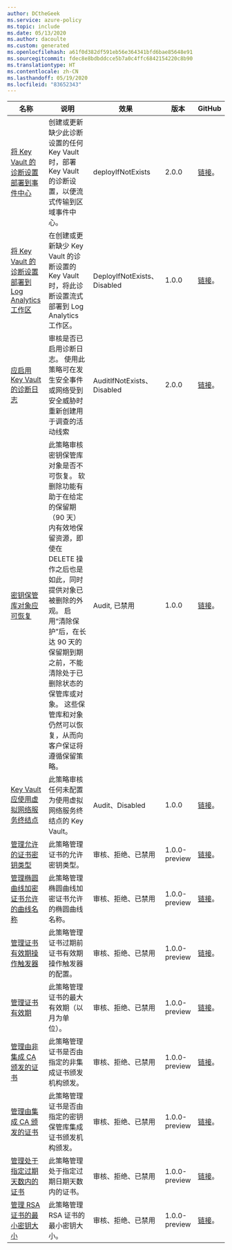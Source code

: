 ```yaml
---
author: DCtheGeek
ms.service: azure-policy
ms.topic: include
ms.date: 05/13/2020
ms.author: dacoulte
ms.custom: generated
ms.openlocfilehash: a61f0d382df591eb56e364341bfd6bae85648e91
ms.sourcegitcommit: fdec8e8bdbddcce5b7a0c4ffc6842154220c8b90
ms.translationtype: HT
ms.contentlocale: zh-CN
ms.lasthandoff: 05/19/2020
ms.locfileid: "83652343"
---
```

|名称 |说明 |效果 |版本 |GitHub |
|---|---|---|---|---|
|[将 Key Vault 的诊断设置部署到事件中心](https://portal.azure.com/#blade/Microsoft_Azure_Policy/PolicyDetailBlade/definitionId/%2Fproviders%2FMicrosoft.Authorization%2FpolicyDefinitions%2Fed7c8c13-51e7-49d1-8a43-8490431a0da2) |创建或更新缺少此诊断设置的任何 Key Vault 时，部署 Key Vault 的诊断设置，以便流式传输到区域事件中心。 |deployIfNotExists |2.0.0 |[链接](https://github.com/Azure/azure-policy/blob/master/built-in-policies/policyDefinitions/Key%20Vault/KeyVault_DiagnosticLog_Deploy.json)。 |
|[将 Key Vault 的诊断设置部署到 Log Analytics 工作区](https://portal.azure.com/#blade/Microsoft_Azure_Policy/PolicyDetailBlade/definitionId/%2Fproviders%2FMicrosoft.Authorization%2FpolicyDefinitions%2Fbef3f64c-5290-43b7-85b0-9b254eef4c47) |在创建或更新缺少 Key Vault 的诊断设置的 Key Vault 时，将此诊断设置流式部署到 Log Analytics 工作区。 |DeployIfNotExists、Disabled |1.0.0 |[链接](https://github.com/Azure/azure-policy/blob/master/built-in-policies/policyDefinitions/Monitoring/KeyVault_DeployDiagnosticLog_Deploy_LogAnalytics.json)。 |
|[应启用 Key Vault 的诊断日志](https://portal.azure.com/#blade/Microsoft_Azure_Policy/PolicyDetailBlade/definitionId/%2Fproviders%2FMicrosoft.Authorization%2FpolicyDefinitions%2Fcf820ca0-f99e-4f3e-84fb-66e913812d21) |审核是否已启用诊断日志。 使用此策略可在发生安全事件或网络受到安全威胁时重新创建用于调查的活动线索 |AuditIfNotExists、Disabled |2.0.0 |[链接](https://github.com/Azure/azure-policy/blob/master/built-in-policies/policyDefinitions/Key%20Vault/KeyVault_AuditDiagnosticLog_Audit.json)。 |
|[密钥保管库对象应可恢复](https://portal.azure.com/#blade/Microsoft_Azure_Policy/PolicyDetailBlade/definitionId/%2Fproviders%2FMicrosoft.Authorization%2FpolicyDefinitions%2F0b60c0b2-2dc2-4e1c-b5c9-abbed971de53) |此策略审核密钥保管库对象是否不可恢复。 软删除功能有助于在给定的保留期（90 天）内有效地保留资源，即使在 DELETE 操作之后也是如此，同时提供对象已被删除的外观。 启用“清除保护”后，在长达 90 天的保留期到期之前，不能清除处于已删除状态的保管库或对象。 这些保管库和对象仍然可以恢复，从而向客户保证将遵循保留策略。 |Audit, 已禁用 |1.0.0 |[链接](https://github.com/Azure/azure-policy/blob/master/built-in-policies/policyDefinitions/Key%20Vault/KeyVault_Recoverable_Audit.json)。 |
|[Key Vault 应使用虚拟网络服务终结点](https://portal.azure.com/#blade/Microsoft_Azure_Policy/PolicyDetailBlade/definitionId/%2Fproviders%2FMicrosoft.Authorization%2FpolicyDefinitions%2Fea4d6841-2173-4317-9747-ff522a45120f) |此策略审核任何未配置为使用虚拟网络服务终结点的 Key Vault。 |Audit、Disabled |1.0.0 |[链接](https://github.com/Azure/azure-policy/blob/master/built-in-policies/policyDefinitions/Network/VirtualNetworkServiceEndpoint_KeyVault_Audit.json)。 |
|[管理允许的证书密钥类型](https://portal.azure.com/#blade/Microsoft_Azure_Policy/PolicyDetailBlade/definitionId/%2Fproviders%2FMicrosoft.Authorization%2FpolicyDefinitions%2F1151cede-290b-4ba0-8b38-0ad145ac888f) |此策略管理证书的允许密钥类型。 |审核、拒绝、已禁用 |1.0.0-preview |[链接](https://github.com/Azure/azure-policy/blob/master/built-in-policies/policyDefinitions/Key%20Vault/Certificates_AllowedKeyTypes.json)。 |
|[管理椭圆曲线加密证书允许的曲线名称](https://portal.azure.com/#blade/Microsoft_Azure_Policy/PolicyDetailBlade/definitionId/%2Fproviders%2FMicrosoft.Authorization%2FpolicyDefinitions%2Fbd78111f-4953-4367-9fd5-7e08808b54bf) |此策略管理椭圆曲线加密证书允许的椭圆曲线名称。 |审核、拒绝、已禁用 |1.0.0-preview |[链接](https://github.com/Azure/azure-policy/blob/master/built-in-policies/policyDefinitions/Key%20Vault/Certificates_EC_AllowedCurveNames.json)。 |
|[管理证书有效期操作触发器](https://portal.azure.com/#blade/Microsoft_Azure_Policy/PolicyDetailBlade/definitionId/%2Fproviders%2FMicrosoft.Authorization%2FpolicyDefinitions%2F12ef42cb-9903-4e39-9c26-422d29570417) |此策略管理证书过期前证书有效期操作触发器的配置。 |审核、拒绝、已禁用 |1.0.0-preview |[链接](https://github.com/Azure/azure-policy/blob/master/built-in-policies/policyDefinitions/Key%20Vault/Certificates_LifetimeAction.json)。 |
|[管理证书有效期](https://portal.azure.com/#blade/Microsoft_Azure_Policy/PolicyDetailBlade/definitionId/%2Fproviders%2FMicrosoft.Authorization%2FpolicyDefinitions%2F0a075868-4c26-42ef-914c-5bc007359560) |此策略管理证书的最大有效期（以月为单位）。 |审核、拒绝、已禁用 |1.0.0-preview |[链接](https://github.com/Azure/azure-policy/blob/master/built-in-policies/policyDefinitions/Key%20Vault/Certificates_ValidityPeriod.json)。 |
|[管理由非集成 CA 颁发的证书](https://portal.azure.com/#blade/Microsoft_Azure_Policy/PolicyDetailBlade/definitionId/%2Fproviders%2FMicrosoft.Authorization%2FpolicyDefinitions%2Fa22f4a40-01d3-4c7d-8071-da157eeff341) |此策略管理证书是否由指定的非集成证书颁发机构颁发。 |审核、拒绝、已禁用 |1.0.0-preview |[链接](https://github.com/Azure/azure-policy/blob/master/built-in-policies/policyDefinitions/Key%20Vault/Certificates_Issuers_CustomCAs.json)。 |
|[管理由集成 CA 颁发的证书](https://portal.azure.com/#blade/Microsoft_Azure_Policy/PolicyDetailBlade/definitionId/%2Fproviders%2FMicrosoft.Authorization%2FpolicyDefinitions%2F8e826246-c976-48f6-b03e-619bb92b3d82) |此策略管理证书是否由指定的密钥保管库集成证书颁发机构颁发。 |审核、拒绝、已禁用 |1.0.0-preview |[链接](https://github.com/Azure/azure-policy/blob/master/built-in-policies/policyDefinitions/Key%20Vault/Certificates_Issuers_SupportedCAs.json)。 |
|[管理处于指定过期天数内的证书](https://portal.azure.com/#blade/Microsoft_Azure_Policy/PolicyDetailBlade/definitionId/%2Fproviders%2FMicrosoft.Authorization%2FpolicyDefinitions%2Ff772fb64-8e40-40ad-87bc-7706e1949427) |此策略管理处于指定过期日期天数内的证书。 |审核、拒绝、已禁用 |1.0.0-preview |[链接](https://github.com/Azure/azure-policy/blob/master/built-in-policies/policyDefinitions/Key%20Vault/Certificates_Expiry_ByDays.json)。 |
|[管理 RSA 证书的最小密钥大小](https://portal.azure.com/#blade/Microsoft_Azure_Policy/PolicyDetailBlade/definitionId/%2Fproviders%2FMicrosoft.Authorization%2FpolicyDefinitions%2Fcee51871-e572-4576-855c-047c820360f0) |此策略管理 RSA 证书的最小密钥大小。 |审核、拒绝、已禁用 |1.0.0-preview |[链接](https://github.com/Azure/azure-policy/blob/master/built-in-policies/policyDefinitions/Key%20Vault/Certificates_RSA_MinimumKeySize.json)。 |
